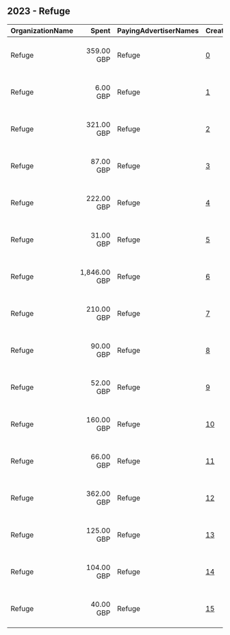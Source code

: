 ## 2023 - Refuge 
|OrganizationName|Spent|PayingAdvertiserNames|CreativeUrls|Impressions|Genders|AgeBrackets|CountryCodes|BillingAddresses|CandidateBallotInformation|
|:---|---:|:---|:---|---:|:---|:---|:---|:---|:---|
|Refuge|359.00 GBP|Refuge|[0](https://www.snap.com/political-ads/asset/dec6e6d65d0276d97de0a224ba3b172b8c210517d7a73017adefa9f721105166?mediaType=mp4)|41,075|FEMALE|18+|united kingdom|"One America Square, 3rd floor, 17 Crosswall,London,EC3N 2LB,GB"||
|Refuge|6.00 GBP|Refuge|[1](https://www.snap.com/political-ads/asset/8214907ec66bf64f0f90464ebbb1bf9aff9961a640976c5625f184a32170ccdd?mediaType=mp4)|1,359||18+|united kingdom|"One America Square, 3rd floor, 17 Crosswall,London,EC3N 2LB,GB"||
|Refuge|321.00 GBP|Refuge|[2](https://www.snap.com/political-ads/asset/dec6e6d65d0276d97de0a224ba3b172b8c210517d7a73017adefa9f721105166?mediaType=mp4)|92,265||18+|united kingdom|"One America Square, 3rd floor, 17 Crosswall,London,EC3N 2LB,GB"||
|Refuge|87.00 GBP|Refuge|[3](https://www.snap.com/political-ads/asset/1633ce2d5475c971b7cee16c72edb3ac2f3312fc1799dedb179fcf5bddd2bf67?mediaType=mp4)|27,330|FEMALE|18+|united kingdom|"One America Square, 3rd floor, 17 Crosswall,London,EC3N 2LB,GB"||
|Refuge|222.00 GBP|Refuge|[4](https://www.snap.com/political-ads/asset/8214907ec66bf64f0f90464ebbb1bf9aff9961a640976c5625f184a32170ccdd?mediaType=mp4)|39,907||18+|united kingdom|"One America Square, 3rd floor, 17 Crosswall,London,EC3N 2LB,GB"||
|Refuge|31.00 GBP|Refuge|[5](https://www.snap.com/political-ads/asset/e194d50c06b0d9de5469c665ed797643eede7322c8a45ddc867f6a4c216b559d?mediaType=mp4)|8,143||18+|united kingdom|"One America Square, 3rd floor, 17 Crosswall,London,EC3N 2LB,GB"||
|Refuge|1,846.00 GBP|Refuge|[6](https://www.snap.com/political-ads/asset/dec6e6d65d0276d97de0a224ba3b172b8c210517d7a73017adefa9f721105166?mediaType=mp4)|376,119|FEMALE|18+|united kingdom|"One America Square, 3rd floor, 17 Crosswall,London,EC3N 2LB,GB"||
|Refuge|210.00 GBP|Refuge|[7](https://www.snap.com/political-ads/asset/dec6e6d65d0276d97de0a224ba3b172b8c210517d7a73017adefa9f721105166?mediaType=mp4)|77,377|FEMALE|18+|united kingdom|"One America Square, 3rd floor, 17 Crosswall,London,EC3N 2LB,GB"||
|Refuge|90.00 GBP|Refuge|[8](https://www.snap.com/political-ads/asset/64fafe0b44b9f8431c660a1610f4916946aac02aa8cf5ae34509c4a93e8b3980?mediaType=mp4)|37,152||18+|united kingdom|"One America Square, 3rd floor, 17 Crosswall,London,EC3N 2LB,GB"||
|Refuge|52.00 GBP|Refuge|[9](https://www.snap.com/political-ads/asset/57d8e53d037b344ad0295a50273a9cb02cf12e34df0e29145c6b3c52efed2510?mediaType=mp4)|15,498||18+|united kingdom|"One America Square, 3rd floor, 17 Crosswall,London,EC3N 2LB,GB"||
|Refuge|160.00 GBP|Refuge|[10](https://www.snap.com/political-ads/asset/e194d50c06b0d9de5469c665ed797643eede7322c8a45ddc867f6a4c216b559d?mediaType=mp4)|27,868||18+|united kingdom|"One America Square, 3rd floor, 17 Crosswall,London,EC3N 2LB,GB"||
|Refuge|66.00 GBP|Refuge|[11](https://www.snap.com/political-ads/asset/64fafe0b44b9f8431c660a1610f4916946aac02aa8cf5ae34509c4a93e8b3980?mediaType=mp4)|22,027|FEMALE|18+|united kingdom|"One America Square, 3rd floor, 17 Crosswall,London,EC3N 2LB,GB"||
|Refuge|362.00 GBP|Refuge|[12](https://www.snap.com/political-ads/asset/8214907ec66bf64f0f90464ebbb1bf9aff9961a640976c5625f184a32170ccdd?mediaType=mp4)|45,826||18+|united kingdom|"One America Square, 3rd floor, 17 Crosswall,London,EC3N 2LB,GB"||
|Refuge|125.00 GBP|Refuge|[13](https://www.snap.com/political-ads/asset/cb18261874d5d92055ebc9ba85ea26eb190dfbcc96576041f39fa5b788e5eabf?mediaType=mp4)|44,478|FEMALE|18+|united kingdom|"One America Square, 3rd floor, 17 Crosswall,London,EC3N 2LB,GB"||
|Refuge|104.00 GBP|Refuge|[14](https://www.snap.com/political-ads/asset/cb18261874d5d92055ebc9ba85ea26eb190dfbcc96576041f39fa5b788e5eabf?mediaType=mp4)|29,554||18+|united kingdom|"One America Square, 3rd floor, 17 Crosswall,London,EC3N 2LB,GB"||
|Refuge|40.00 GBP|Refuge|[15](https://www.snap.com/political-ads/asset/e194d50c06b0d9de5469c665ed797643eede7322c8a45ddc867f6a4c216b559d?mediaType=mp4)|5,928||18+|united kingdom|"One America Square, 3rd floor, 17 Crosswall,London,EC3N 2LB,GB"||
